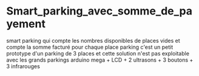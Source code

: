 # Smart_parking_avec_somme_de_payement
smart parking qui compte les nombres disponibles de places vides et compte la somme facturé pour chaque place parking
c'est un petit prototype d'un parking de 3 places et cette solution n'est pas exploitable avec les grands parkings
arduino mega + LCD + 2 ultrasons + 3 boutons + 3 infrarouges
